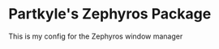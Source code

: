 Partkyle's Zephyros Package
===========================

This is my config for the Zephyros window manager
